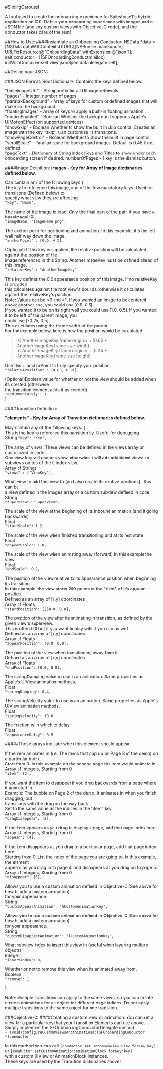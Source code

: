 #SlidingCarousel

 A tool used to create the onboarding experience for Salesforce1's hybrid application on iOS. Define your onboarding experience with images and a JSON file (and any custom views with Objective-C code), and the conductor takes care of the rest!



##How to Use:
####Instantiate an Onboarding Conductor:
NSData *data = [NSData dataWithContentsOfURL:[[NSBundle mainBundle] URLForResource:@"OnboardingData" withExtension:@"json"]];
self.conductor = [[SFOnboardingConductor alloc] initWithContainer:self.view jsonSpec:data delegate:self];


##Define your JSON:

###JSON Format:
Root Dictionary: Contains the keys defined below.

"baseImageURL" - String prefix for all UIImage retrievals  
"pages" - Integer, number of pages  
"parallaxBackground" - Array of keys for custom or defined images that will make up the background.  
"floatingImages" - Array of keys to apply a built-in floating animation  
"motionEnabled" - Boolean Whether the background supports Apple's UIMotionEffect (on supported devices)  
"showSkip" - Boolean Whether to show the built in skip control. Creates an image with the key "skip". Can customize its transitions.  
"showPageControl" - Boolean Whether to show the built in page control.  
"scrollScale" - Parallax scale for background images. Default is 0.45 if not defined  
"pageText" - Dictionary of String Index Keys and Titles to show under each onboarding screen if desired.
    numberOfPages - 1 key is the dismiss button.

####Image Definition:
**images - Key for Array of Image dictionaries defined below.**

Can contain any of the following keys
{  
The key to reference this image, one of the few mandatory keys. Used for transitions (Defined below) to   
specify what view they are affecting  
```"key": "Name",```  

The name of the image to load. Only the final part of the path if you have a baseImageURL  
```"imageName: "ImageName.png",```  

The anchor point for positioning and animation. In this example, it's the left wall half way down the image.  
```"anchorPoint" : [0.0, 0.5],```  

(Optional) If this key is supplied, the relative position will be calculated against the position of the  
image referenced in this String. AnotherImageKey must be defined ahead of this image.  
```"relativeKey" : "AnotherImageKey"``` 

This key defines the 0,0 appearance position of this image. If no relativeKey is provided  
this calculates against the root view's bounds, otherwise it calculates against the relativeKey's position.  
Note: Values can be <0 and >1. If you wanted an image to be centered above another one, you could use [0.5, 0.5].  
If you wanted it to be on its right wall you could use [1.0, 0.5]. If you wanted it to be left of the parent image, you   
could use [-0.25, 0.5].   
This calculates using the frame width of the parent.   
For the example below, here is how the position would be calculated:  
>X: AnotherImageKey.frame.origin.x + (0.65 * AnotherImageKey.frame.size.width)  
>Y: AnotherImageKey.frame.origin.y + (0.24 * AnotherImageKey.frame.size.height)  

Use this + anchorPoint to truly specify your position  
```"relativePosition" : [0.65, 0.24], ```   

(Optional)Boolean value for whether or not the view should be added when its created (otherwise  
the transition element adds it as needed)  
```"addImmediately": 1  ```  
}  

####Transition Definition:

**"elements" - Key for Array of Transition dictionaries defined below.**

May contain any of the following keys. 
{  
This is the key to reference this transition by. Useful for debugging  
String
```"key": "Key",```  

The array of views. These views can be defined in the views array or customized in code.  
One view key will use one view, otherwise it will add additional views as subviews on top of the 0 index view.  
Array of Strings  
```"views" : ["ViewKey"],```  

What view to add this view to (and also create its relative positions). This can be  
a view defined in the images array or a custom subview defined in code.  
String  
```"superview": "SuperView",```  

The scale of the view at the beginning of its inbound animation (and if going backwards)  
Float  
```"startScale": 1.2,```  

The scale of the view when finished transitioning and at its rest state  
Float  
```"appearScale": 1.0,```  

The scale of the view when animating away (forward) In this example the view  
Float  
```"endScale": 0.2,```  

The position of the view relative to its appearance position when beginning its transition.  
In this example, the view starts 250 points to the "right" of it's appear position.  
Defined as an array of [x,y] coordinates  
Array of Floats  
```"startPosition": [250.0, 0.0],```  

The position of the view after its animating in transition, as defined by the given view's superview.  
This is often 0,0 but if you want to play with it you can as well  
Defined as an array of [x,y] coordinates  
Array of Floats  
```"appearPosition": [0.0, 0.0],```  

The position of the view when transitioning away from it.  
Defined as an array of [x,y] coordinates  
Array of Floats  
```"endPosition": [0.0, 0.0],```  

The springDamping value to use in an animation. Same properties as Apple's UIView animation methods.  
Float  
```"springDamping": 0.4,```  

The springVelocity value to use in an animation. Same properties as Apple's UIView animation methods.  
Float  
```"springVelocity": 10.0,```  

The fraction with which to delay  
Float  
```"appearanceDelay": 0.5,```  

#####These arrays indicate when this element should appear

If the item animates in (i.e. The items that pop up on Page 3 of the demo) on a particular index.  
Start from 0. In this example on the second page the item would animate in.  
Array of Integers, Starting from 0  
```"item": [2],```  

If you want the item to disappear if you drag backwards from a page where it animated in.  
Example: The bubble on Page 2 of the demo. It animates in when you finish dragging, but  
transitions with the drag on the way back.  
Set to the same value as the indices in the "item" key.  
Array of Integers, Starting from 0  
```"dragDisappear": [2],```  

If the item appears as you drag to display a page, add that page index here.  
Array of Integers, Starting from 0  
```"appear": [4], ```  

If the item disappears as you drag to a particular page, add that page index here.  
Starting from 0. List the index of the page you are going to. In this example, the element  
appears as you drag in to page 4, and disappears as you drag on to page 5.   
Array of Integers, Starting from 0  
```"disappear": [5],```  

Allows you to use a custom animation defined in Objective-C (See above for how to add a custom animation)  
for your appearance.  
String  
```"customAppearAnimation": "ACustomAnimationKey",```  

Allows you to use a custom animation defined in Objective-C (See above for how to add a custom animation)  
for your appearance.  
String  
```"customDisappearAnimation": "ACustomAnimationKey",```  

What subview index to insert this view in (useful when layering multiple objects)  
Integer  
```"insertIndex": 3,```  

Whether or not to remove this view when its animated away from.  
Boolean  
```"remove": 1```  

}  

Note: Multiple Transitions can apply to the same views, so you can create custom animations for an object for different page indices. Do not apply multiple transitions to the same object for one transition. 


###Objective-C:
####Creating a custom view or animation:
You can set a view for a particular key that your Transition Elements can use above.   
Simply implement the SFOnboardingConductorDelegate method  
```- (void)configureCustomViewsAndAnimations:(SFOnboardingConductor *)conductor```  

In this method you can call ```[conductor setCustomSubview:view forKey:key]``` or ```[conductor setCustomAnimation:animationBlock forKey:key]```  
with a custom UIView or AnimationBlock instances.  
These keys are used by the Transition dictionaries above!  